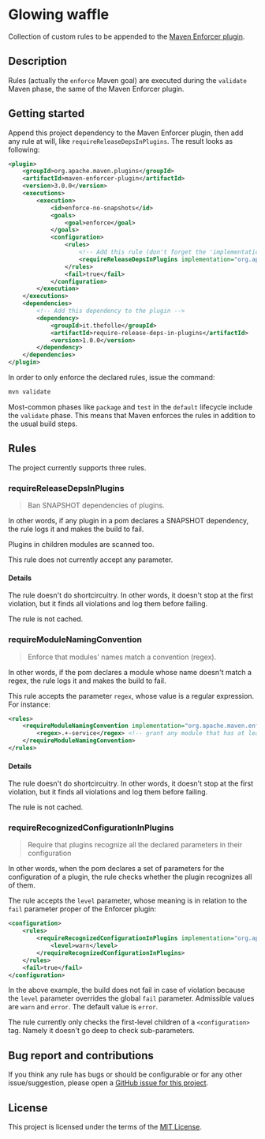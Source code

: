 # Glowing waffle

Collection of custom rules to be appended to the [Maven Enforcer plugin](https://maven.apache.org/enforcer/maven-enforcer-plugin/).

## Description

Rules (actually the `enforce` Maven goal) are executed during the `validate` Maven phase, the same of the Maven Enforcer plugin.

## Getting started

Append this project dependency to the Maven Enforcer plugin, then add any rule at will, like `requireReleaseDepsInPlugins`. The result looks as following:

```xml
<plugin>
    <groupId>org.apache.maven.plugins</groupId>
    <artifactId>maven-enforcer-plugin</artifactId>
    <version>3.0.0</version>
    <executions>
        <execution>
            <id>enforce-no-snapshots</id>
            <goals>
                <goal>enforce</goal>
            </goals>
            <configuration>
                <rules>
                    <!-- Add this rule (don't forget the 'implementation' hint! ) -->
                    <requireReleaseDepsInPlugins implementation="org.apache.maven.enforcer.rule.requireReleaseDepsInPlugins" />
                </rules>
                <fail>true</fail>
            </configuration>
        </execution>
    </executions>
    <dependencies>
        <!-- Add this dependency to the plugin -->
        <dependency>
            <groupId>it.thefolle</groupId>
            <artifactId>require-release-deps-in-plugins</artifactId>
            <version>1.0.0</version>
        </dependency>
    </dependencies>
</plugin>
```

In order to only enforce the declared rules, issue the command:
```sh
mvn validate
```

Most-common phases like `package` and `test` in the `default` lifecycle include the `validate` phase. This means that Maven enforces the rules in addition to the usual build steps.

## Rules

The project currently supports three rules.

### requireReleaseDepsInPlugins

> Ban SNAPSHOT dependencies of plugins.

In other words, if any plugin in a pom declares a SNAPSHOT dependency, the rule logs it and makes the build to fail.

Plugins in children modules are scanned too.

This rule does not currently accept any parameter.

#### Details

The rule doesn't do shortcircuitry. In other words, it doesn't stop at the first violation, but it finds all violations and log them before failing.

The rule is not cached.

### requireModuleNamingConvention

> Enforce that modules' names match a convention (regex).

In other words, if the pom declares a module whose name doesn't match a regex, the rule logs it and makes the build to fail.

This rule accepts the parameter `regex`, whose value is a regular expression. For instance:

```xml
<rules>
    <requireModuleNamingConvention implementation="org.apache.maven.enforcer.rule.requireModuleNamingConvention">
        <regex>.+-service</regex> <!-- grant any module that has at least one character before terminating with '-service' -->
    </requireModuleNamingConvention>
</rules>
```

#### Details

The rule doesn't do shortcircuitry. In other words, it doesn't stop at the first violation, but it finds all violations and log them before failing.

The rule is not cached.

### requireRecognizedConfigurationInPlugins

> Require that plugins recognize all the declared parameters in their configuration

In other words, when the pom declares a set of parameters for the configuration of a plugin, the rule checks whether the plugin recognizes all of them.

The rule accepts the `level` parameter, whose meaning is in relation to the `fail` parameter proper of the Enforcer plugin:
```xml
<configuration>
    <rules>
        <requireRecognizedConfigurationInPlugins implementation="org.apache.maven.enforcer.rule.requireRecognizedConfigurationInPlugins">
            <level>warn</level>
        </requireRecognizedConfigurationInPlugins>
    </rules>
    <fail>true</fail>
</configuration>
```
In the above example, the build does not fail in case of violation because the `level` parameter overrides the global `fail` parameter.
Admissible values are `warn` and `error`. The default value is `error`.

The rule currently only checks the first-level children of a `<configuration>` tag. Namely it doesn't go deep to check sub-parameters.

## Bug report and contributions

If you think any rule has bugs or should be configurable or for any other issue/suggestion, please open a [GitHub issue for this project](https://github.com/Thefolle/requireReleaseDepsInPlugins/issues).

## License

This project is licensed under the terms of the [MIT License](http://www.opensource.org/licenses/mit-license.php).